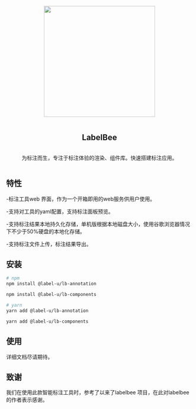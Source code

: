 <div align="center">
  <article style="display: flex; flex-direction: column; align-items: center; justify-content: center;">
      <p align="center"><img width="300" src="./docs/assets/logo.svg" /></p>
      <h1 style="width: 100%; text-align: center;">LabelBee</h1>
      <p>为标注而生，专注于标注体验的渲染、组件库。快速搭建标注应用。</p>
  </article>
</div>

## 特性

-标注工具web 界面，作为一个开箱即用的web服务供用户使用。

-支持对工具的yaml配置，支持标注面板预览。

-支持标注结果本地持久化存储，单机版根据本地磁盘大小，使用谷歌浏览器情况下不少于50%硬盘的本地化存储。

-支持标注文件上传，标注结果导出。


## 安装

```bash
# npm
npm install @label-u/lb-annotation

npm install @label-u/lb-components

# yarn
yarn add @label-u/lb-annotation

yarn add @label-u/lb-components
```


## 使用

详细文档尽请期待。

## 致谢

我们在使用此款智能标注工具时，参考了以来了labelbee 项目，在此对labelbee的作者表示感谢。
